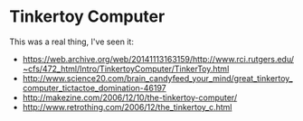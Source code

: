 # Tinkertoy Computer

This was a real thing, I've seen it:

- https://web.archive.org/web/20141113163159/http://www.rci.rutgers.edu/~cfs/472_html/Intro/TinkertoyComputer/TinkerToy.html
- http://www.science20.com/brain_candyfeed_your_mind/great_tinkertoy_computer_tictactoe_domination-46197
- http://makezine.com/2006/12/10/the-tinkertoy-computer/
- http://www.retrothing.com/2006/12/the_tinkertoy_c.html